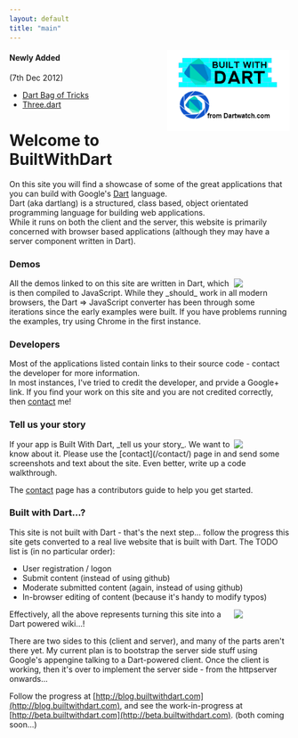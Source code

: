 ```yaml
---
layout: default
title: "main"
---
```


<img src="img/builtwithdart2.png" style="float:right; width:220px"/>  

<div  id="new-items">
<h4>Newly Added </h4>
<p>(7th Dec 2012)</p>
<ul>
	<li><a href="/projects/frameworks/bot">Dart Bag of Tricks</a></li>
	<li><a href="/projects/frameworks/three">Three.dart</a></li>
</ul>
</div>



# Welcome to BuiltWithDart


On this site you will find a showcase of some of the great applications that 
you can build with Google's [Dart](http://www.dartlang.org) language.  
Dart (aka dartlang) is a structured, class based, object orientated 
programming language for building web applications.  
While it runs on both the client and the server, this website is primarily 
concerned with browser based applications (although they may have 
a server component written in Dart).

### Demos

<img src="/projects/frameworks/buckshot/buckshot_calc.png" style="float:right; width:100px">
All the demos linked to on this site are written in Dart, which is then compiled 
to JavaScript.  While they _should_ work in all modern browsers, the Dart => JavaScript 
converter has been through some iterations since the early examples were built.  If you
 have problems running the examples, try using Chrome in the first instance.

### Developers
 

Most of the applications listed contain links to their source code - contact the developer for more information.  
In most instances, I've tried to credit the developer, and prvide a Google+ link.  If you find your work on this site
and you are not credited correctly, then [contact](/contact/) me!

### Tell us your story

<img src="/projects/apps/todomvc/todomvc.png" style="float:right; width:100px"> 
If your app is Built With Dart, _tell us your story_.  We want to know about it.  Please use the [contact](/contact/) page
in and send some screenshots and text about the site.  Even better, write up a code walkthrough.

The [contact](/contact/) page has a contributors guide to help you get started.

### Built with Dart...?

This site is not built with Dart - that's the next step...  follow the progress this site gets converted to a real live website that is built with Dart.  The TODO list is (in no particular order):
  
  - User registration / logon
  - Submit content (instead of using github)
  - Moderate submitted content (again, instead of using github)
  - In-browser editing of content (because it's handy to modify typos)


<img src="/projects/games/rpcgame/rpcgame.png" style="float:right; width:100px">
Effectively, all the above represents turning this site into a Dart powered wiki...!

There are two sides to this (client and server), and many of the parts aren't there yet.  My current plan is to bootstrap the server side stuff using Google's appengine talking to a Dart-powered client.  Once the client is working, then it's over to implement the server side - from the httpserver onwards...

Follow the progress at [http://blog.builtwithdart.com](http://blog.builtwithdart.com), and see the work-in-progress at [http://beta.builtwithdart.com](http://beta.builtwithdart.com). (both coming soon...)
